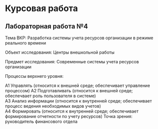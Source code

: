 # Курсовая работа

## Лабораторная работа №4

Тема ВКР: Разработка системы учета ресурсов организации в режиме реального времени

Объект исследования: Центры внешкольной работы

Предмет исследования: Современные системы учета ресурсов организации

Процессы верхнего уровня:

А1 Управлять (относится к внешней среде; обеспечивает управление процессом) 
А2 Подготавливать (относится к внешней среде; обеспечвает роль пользователя в системе)  
А3 Анализ информации (относится к внутренней среде; обеспечивает процесс ведения необходимых видов учетов)  
А4 Формировать (относится к внутренней среде; обеспечивает формирование отчетности по учету ресурсов) 
Точка зрения: руководитель финансового отдела 

